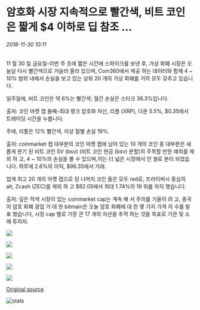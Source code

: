 # 암호화 시장 지속적으로 빨간색, 비트 코인은 짧게 $4 이하로 딥 참조 ...

###### 2018-11-30 10:11

11 월 30 일 금요일-이번 주 초에 짧은 시간에 스파이크를 보낸 후, 가상 화폐 시장은 오늘날 다시 빨간색으로 거슬러 올라 있으며, Coin360에서 제공 하는 데이터와 함께 4 ~ 10% 범위 내에서 손실을 보고 있는 상위 20 개의 가상 화폐를 거의 모두 갖추고 있습니다.

일주일에, 비트 코인은 약 6%는 빨간색; 월간 손실은 스타크 36.3%입니다.

출처: 코인 마켓 캡 둘째-최대 랭크 암호화 자산, 리플 (XRP), 다운 5.5%, $0.35에서 트레이딩 시간을 누릅니다.

주에, 리플은 12% 빨간색, 이상 월별 손실 19%.

출처: coinmarket 캡 대부분의 코인 마켓 캡에 남아 있는 10 개의 코인 중 대부분은 새롭게 분기 된 비트 코인 SV (bsv) (비트 코인 현금 (bsv) 분할)의 주목할 만한 예외를 제외 하 고, 4 ~ 10%의 손실을 볼 수 있으며,이는 더 넓은 시장에서 인 씰로 분리 되었습니다. 하루에 2.6%의 이익, $96.35에서 거래.

업계 최고 20 개의 마켓 캡으로 된 나머지 코인 들은 모두 red로, 프라이버시 중심의 alt, Zcash (ZEC)를 제외 하 고 $82.05에서 최대 1.74%의 19 위를 차지 했습니다.

출처: 깊은 적색 시장이 있는 coinmarket cap는 계속 해 서 주의를 기울이 려 고, 중국어 암호 화폐 광업 거 대 한 bitmain은 오늘 암호 화폐에 대 한 몇 가지 가격 지 수를 발표 했습니다, 시장 cap 별로 가장 큰 17 개의 자산을 추적 하는 것을 목표로 기관 및 소매 투자자.

![](https://s3.cointelegraph.com/storage/uploads/view/131f4bd51931f0f84b56cb6fc687338b.png)

![](https://s3.cointelegraph.com/storage/uploads/view/54b90a80b4ea23ccb177e2f56b2e0c45.png)

![](https://s3.cointelegraph.com/storage/uploads/view/4f78dc836be6def345740bef067faa66.png)

![](https://s3.cointelegraph.com/storage/uploads/view/f58e4d6cb28d66bd10a874d4d8fc8ab0.png)

![](https://s3.cointelegraph.com/storage/uploads/view/d5539adc6acc90a9b3147e6cefbef668.png)

[Original source](https://cointelegraph.com/news/crypto-markets-see-persistent-red-bitcoin-briefly-dips-below-4k)

![stats](https://c.statcounter.com/11760860/0/a89fa40b/1/ "stats")